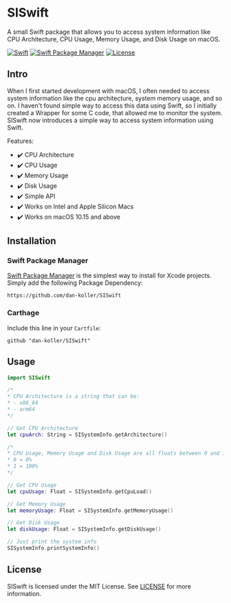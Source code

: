 # SISwift

A small Swift package that allows you to access system information like CPU Architecture, CPU Usage, Memory Usage, and Disk Usage on macOS.

[![Swift](https://img.shields.io/badge/Swift-5.3-orange.svg)](https://swift.org)
[![Swift Package Manager](https://img.shields.io/badge/Swift%20Package%20Manager-compatible-brightgreen.svg)](https://swift.org/package-manager)
[![License](https://img.shields.io/badge/License-MIT-blue.svg)](LICENSE)

## Intro

When I first started development with macOS, I often needed to access system information like the cpu architecture, system memory usage, and so on. I haven't found simple way to access this data using Swift, so I initially created a Wrapper for some C code, that allowed me to monitor the system. SISwift now introduces a simple way to access system information using Swift.

Features:

-   ✔️ CPU Architecture
-   ✔️ CPU Usage
-   ✔️ Memory Usage
-   ✔️ Disk Usage
-   ✔️ Simple API
-   ✔️ Works on Intel and Apple Silicon Macs
-   ✔️ Works on macOS 10.15 and above

## Installation

### Swift Package Manager

[Swift Package Manager](https://swift.org/package-manager/) is the simplest way to install for Xcode projects. Simply add the following Package Dependency:

```
https://github.com/dan-koller/SISwift
```

### Carthage

Include this line in your `Cartfile`:

```
github "dan-koller/SISwift"
```

## Usage

```swift
import SISwift

/*
* CPU Architecture is a string that can be:
* - x86_64
* - arm64
*/

// Get CPU Architecture
let cpuArch: String = SISystemInfo.getArchitecture()

/*
* CPU Usage, Memory Usage and Disk Usage are all floats between 0 and 1
* 0 = 0%
* 1 = 100%
*/

// Get CPU Usage
let cpuUsage: Float = SISystemInfo.getCpuLoad()

// Get Memory Usage
let memoryUsage: Float = SISystemInfo.getMemoryUsage()

// Get Disk Usage
let diskUsage: Float = SISystemInfo.getDiskUsage()

// Just print the system info
SISystemInfo.printSystemInfo()
```

## License

SISwift is licensed under the MIT License. See [LICENSE](LICENSE) for more information.
